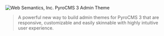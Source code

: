 ![Web Semantics, Inc. PyroCMS 3 Admin Theme](https://websemantics.github.io/pyrocms-theme/assets/img/pyrocms.svg)
> A powerful new way to build admin themes for PyroCMS 3 that are responsive, customizable and easily skinnable with highly intuitive user experience.
